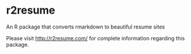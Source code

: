# r2resume
 

An R package that converts rmarkdown to beautiful resume sites


Please visit http://r2resume.com/ for complete information regarding this package.
